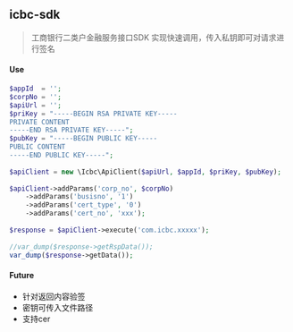 ## icbc-sdk
> 工商银行二类户金融服务接口SDK
实现快速调用，传入私钥即可对请求进行签名

#### Use
```php
$appId  = '';
$corpNo = '';
$apiUrl = '';
$priKey = "-----BEGIN RSA PRIVATE KEY-----
PRIVATE CONTENT
-----END RSA PRIVATE KEY-----";
$pubKey = "-----BEGIN PUBLIC KEY-----
PUBLIC CONTENT
-----END PUBLIC KEY-----";
 
$apiClient = new \Icbc\ApiClient($apiUrl, $appId, $priKey, $pubKey);
 
$apiClient->addParams('corp_no', $corpNo)
    ->addParams('busisno', '1')
    ->addParams('cert_type', '0')
    ->addParams('cert_no', 'xxx');
 
$response = $apiClient->execute('com.icbc.xxxxx');
 
//var_dump($response->getRspData());
var_dump($response->getData());
```

#### Future
- 针对返回内容验签
- 密钥可传入文件路径
- 支持cer